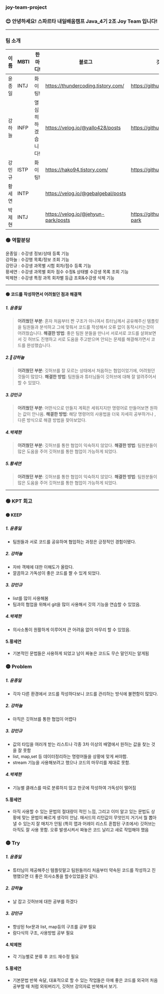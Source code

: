 ### joy-team-project

### 😊 안녕하세요! 스파르타 내일배움캠프 Java_4기 2조 Joy Team 입니다!
-----
### 팀 소개

| 이름 |MBTI| 한마디! | 블로그 | 깃허브 |
| ----|------|----|-------|-------|
|윤종일| INTJ | 화이팅! | https://thundercoding.tistory.com/ | https://github.com/pie0902 |
|강하늘|INFP|열심히 하겠습니다!|https://velog.io/@yallo428/posts|https://github.com/yallo428|
|강민규| ISTP | 화이팅! | https://hako94.tistory.com/| https://github.com/Hako99 |
|황세연| INTP | |https://velog.io/@gebalgebal/posts| |
|박제현| INTJ|  | https://velog.io/@jehyun-park/posts| https://github.com/jehyun-park|



### 🟢 역할분담

윤종일 : 수강생 정보/상태 등록 기능<br/>
강하늘 : 수강행 목록/정보 조회 기능<br/>
강민규 : 수강생 과목별 시험 회차/점수 등록 기능<br/>
황세연 : 수강생 과목별 회차 점수 수정& 상태별 수강생 목록 조회 기능<br/>
박제현 : 수강생 특정 과목 회차별 등급 조회&수강생 삭제 기능<br/>
***********************

#### 🟢 코드를 작성하면서 어려웠던 점과 해결책
##### 1. 윤종일 
>**어려웠던 부분**: 혼자 처음부터 짠 구조가 아니여서 튜터님께서 공유해주신 템플릿을 팀원들과 분석하고 그에 맞춰서 코드를 작성해서 오류 없이 동작시키는것이 어려웠습니다.
  **해결한 방법**: 좋은 팀원 분들을 만나서 서로서로 코드를 살펴보면서 깃 허브도 진행하고 서로 도움을 주고받으며 안되는 문제를 해결해가면서 코드를 완성했습니다.
##### 2.강하늘 
>**어려웠던 부분**: 깃허브를 잘 모르는 상태에서 처음하는 협업이었기에, 어려웠던 것들이 많았다.
  **해결한 방법**: 팀원들과 튜터님들이 깃허브에 대해 잘 알려주어서 할 수 있었다.
##### 3.강민규 
>**어려웠던 부분**: 어떤식으로 만들지 계획은 세워지지만 명령어로 만들어보면 원하는 값이 안나옴.
  **해결한 방법**: 해당 명령어의 사용법을 더욱 자세히 공부하거나 , 다른 방식으로 해결 방법을 찾아보았다.
##### 4.박제현 
>**어려웠던 부분**: 깃허브를 통한 협업이 익숙하지 않았다.
  **해결한 방법**: 팀원분들이 많은 도움을 주어 깃허브를 통한 협업이 가능하게 되었다.
##### 5.황세연 
>**어려웠던 부분**: 깃허브를 통한 협업이 익숙하지 않았다.
  **해결한 방법**: 팀원분들이 많은 도움을 주어 깃허브를 통한 협업이 가능하게 되었다.
  
******************************
### 🟢 KPT 회고

#### 🟡 KEEP
##### 1. 윤종일 
* 팀원들과 서로 코드를 공유하며 협업하는 과정은 긍정적인 경험이됐다.
##### 2. 강하늘
* 자바 객체에 대한 이해도가 올랐다.
* 깔끔하고 가독성이 좋은 코드를 짤 수 있게 되었다.
##### 3. 강민규
- list를 많이 사용해봄
- 팀과의 협업을 위해서 git을 많이 사용해서 깃의 기능을 연습할 수 있었음.
##### 4.박제현
* 의사소통이 원활하게 이루어져 큰 어려움 없이 마무리 할 수 있었음.
#### 5.황세연
* 기본적인 문법들은 사용하게 되었고 남이 짜놓은 코드도 무슨 말인지는 알게됨
### 🟡 Problem
##### 1. 윤종일 
* 각자 다른 환경에서 코드를 작성하다보니 코드를 관리하는 방식에 불편함이 많았다.
##### 2. 강하늘
- 아직은 깃허브를 통한 협업이 어렵다
##### 3. 강민규
- 값의 타입을 여러개 받는 리스트나 각종 3차 이상의 배열에서 원하는 값을 찾는 것을 잘 못함
- list, map,set 등 데이터정리하는 명령어들을 상황에 맞게 써야함.
- stream 기능을 사용해보려고 했으나 코드의 마무리를 제대로 못함.
##### 4.박제현
* 기능별 클래스를 따로 분류하지 않고 한곳에 작성하여 가독성이 떨어짐
#### 5.황세연
* 아직 사용할 수 있는 문법의 절대량이 적인 느낌, 그리고 이미 알고 있는 문법도 상황에 맞는 문법이 빠르게 생각이 안남. 매서드의 리턴값이 무엇인지 거기서 뭘 뽑아낼 수 있는지 잘 매치가 안됨 (특히 맵과 어레이 리스트 혼합된 구조에서) 깃허브는 아직도 잘 사용 못함. 오류 발생시켜서 짜놓은 코드 날리고 새로 작업해야 했음
### 🟡 Try
##### 1. 윤종일
* 튜터님이 제공해주신 템플릿말고 팀원들끼리 처음부터 약속된 코드를 작성하고 진행했으면 더 좋은 의사소통을 할수있었을것 같다.
##### 2. 강하늘
- 날 잡고 깃허브에 대한 공부를 하겠다
##### 3. 강민규
- 향상된 for문과 list, map등의 구조를 공부 필요
- 람다식의 구조, 사용방법 공부 필요
#### 4.박제현
- 각 기능별로 분류 후 코드 재수정 필요
#### 5.황세연
* 기본문법 반복 숙달, 대표적으로 할 수 있는 작업들은 아예 좋은 코드를 외국어 처음 공부할 때 처럼 외워버리기, 깃허브 강의자료 반복해서 보기.
